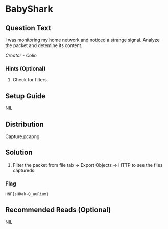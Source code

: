# BabyShark

## Question Text

I was monitoring my home network and noticed a strange signal. Analyze the packet and detemine its content.

*Creator - Colin*

### Hints (Optional)
1. Check for filters.

## Setup Guide
NIL

## Distribution
Capture.pcapng

## Solution
1.	Filter the packet from file tab -> Export Objects -> HTTP to see the files captureds.

### Flag
`HNF{sHRak-Q_auRium}`

## Recommended Reads (Optional)
NIL

